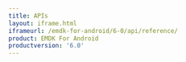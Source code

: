 ```yaml
---
title: APIs
layout: iframe.html
iframeurl: /emdk-for-android/6-0/api/reference/
product: EMDK For Android
productversion: '6.0'
---
```














